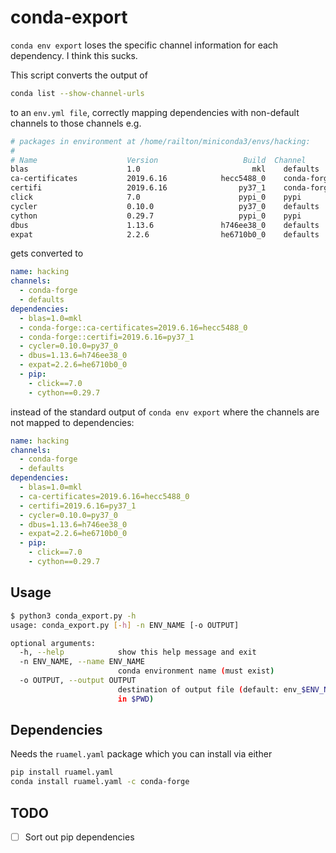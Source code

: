 # conda-export

`conda env export` loses the specific channel information for each dependency. I think this sucks.

This script converts the output of 
```bash
conda list --show-channel-urls
```
to an `env.yml file`, correctly mapping dependencies with non-default channels to those channels e.g.

```bash
# packages in environment at /home/railton/miniconda3/envs/hacking:
#
# Name                    Version                   Build  Channel
blas                      1.0                         mkl    defaults
ca-certificates           2019.6.16            hecc5488_0    conda-forge
certifi                   2019.6.16                py37_1    conda-forge
click                     7.0                      pypi_0    pypi
cycler                    0.10.0                   py37_0    defaults
cython                    0.29.7                   pypi_0    pypi
dbus                      1.13.6               h746ee38_0    defaults
expat                     2.2.6                he6710b0_0    defaults
```
gets converted to 
```yaml
name: hacking
channels:
  - conda-forge
  - defaults
dependencies:
  - blas=1.0=mkl
  - conda-forge::ca-certificates=2019.6.16=hecc5488_0
  - conda-forge::certifi=2019.6.16=py37_1
  - cycler=0.10.0=py37_0
  - dbus=1.13.6=h746ee38_0
  - expat=2.2.6=he6710b0_0
  - pip:
    - click==7.0
    - cython==0.29.7
```
instead of the standard output of `conda env export` where the channels are not mapped to dependencies:
```yaml
name: hacking
channels:
  - conda-forge
  - defaults
dependencies:
  - blas=1.0=mkl
  - ca-certificates=2019.6.16=hecc5488_0
  - certifi=2019.6.16=py37_1
  - cycler=0.10.0=py37_0
  - dbus=1.13.6=h746ee38_0
  - expat=2.2.6=he6710b0_0
  - pip:
    - click==7.0
    - cython==0.29.7
```

## Usage

```bash
$ python3 conda_export.py -h
usage: conda_export.py [-h] -n ENV_NAME [-o OUTPUT]

optional arguments:
  -h, --help            show this help message and exit
  -n ENV_NAME, --name ENV_NAME
                        conda environment name (must exist)
  -o OUTPUT, --output OUTPUT
                        destination of output file (default: env_$ENV_NAME.yml
                        in $PWD)
```

## Dependencies

Needs the `ruamel.yaml` package which you can install via either

```bash
pip install ruamel.yaml
conda install ruamel.yaml -c conda-forge
```

## TODO

* [ ] Sort out pip dependencies
